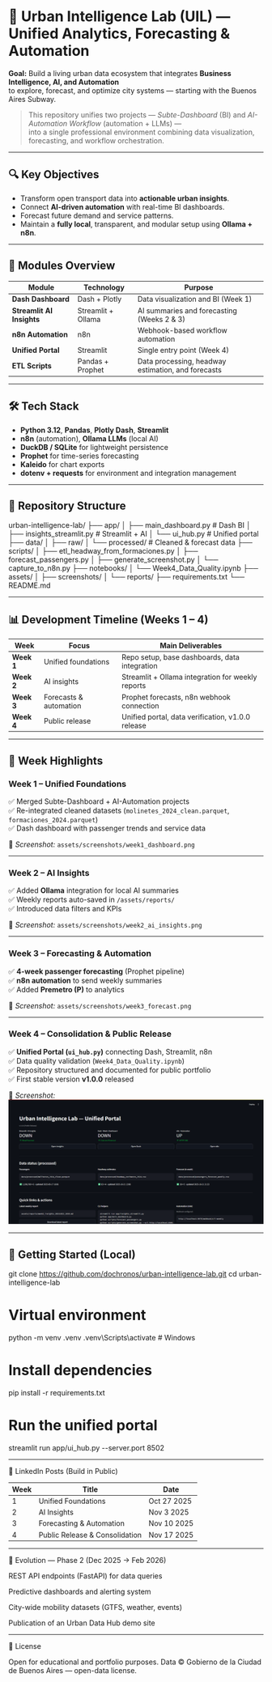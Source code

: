 # 🧠 Urban Intelligence Lab (UIL) — Unified Analytics, Forecasting & Automation

**Goal:** Build a living urban data ecosystem that integrates **Business Intelligence, AI, and Automation**  
to explore, forecast, and optimize city systems — starting with the Buenos Aires Subway.

> This repository unifies two projects — *Subte-Dashboard* (BI) and *AI-Automation Workflow* (automation + LLMs) —  
> into a single professional environment combining data visualization, forecasting, and workflow orchestration.

---

## 🔍 Key Objectives
- Transform open transport data into **actionable urban insights**.
- Connect **AI-driven automation** with real-time BI dashboards.
- Forecast future demand and service patterns.
- Maintain a **fully local**, transparent, and modular setup using **Ollama + n8n**.

---

## 🧩 Modules Overview
| Module | Technology | Purpose |
|---------|-------------|----------|
| **Dash Dashboard** | Dash + Plotly | Data visualization and BI (Week 1) |
| **Streamlit AI Insights** | Streamlit + Ollama | AI summaries and forecasting (Weeks 2 & 3) |
| **n8n Automation** | n8n | Webhook-based workflow automation |
| **Unified Portal** | Streamlit | Single entry point (Week 4) |
| **ETL Scripts** | Pandas + Prophet | Data processing, headway estimation, and forecasts |

---

## 🛠️ Tech Stack
- **Python 3.12**, **Pandas**, **Plotly Dash**, **Streamlit**
- **n8n** (automation), **Ollama LLMs** (local AI)
- **DuckDB / SQLite** for lightweight persistence
- **Prophet** for time-series forecasting
- **Kaleido** for chart exports
- **dotenv + requests** for environment and integration management

---

## 📂 Repository Structure
urban-intelligence-lab/
├── app/
│ ├── main_dashboard.py # Dash BI
│ ├── insights_streamlit.py # Streamlit + AI
│ └── ui_hub.py # Unified portal
├── data/
│ ├── raw/
│ └── processed/ # Cleaned & forecast data
├── scripts/
│ ├── etl_headway_from_formaciones.py
│ ├── forecast_passengers.py
│ ├── generate_screenshot.py
│ └── capture_to_n8n.py
├── notebooks/
│ └── Week4_Data_Quality.ipynb
├── assets/
│ ├── screenshots/
│ └── reports/
├── requirements.txt
└── README.md

---

## 📊 Development Timeline (Weeks 1 – 4)

| Week | Focus | Main Deliverables |
|------|--------|------------------|
| **Week 1** | Unified foundations | Repo setup, base dashboards, data integration |
| **Week 2** | AI insights | Streamlit + Ollama integration for weekly reports |
| **Week 3** | Forecasts & automation | Prophet forecasts, n8n webhook connection |
| **Week 4** | Public release | Unified portal, data verification, v1.0.0 release |

---

## 🧭 Week Highlights

### Week 1 – Unified Foundations
✅ Merged Subte-Dashboard + AI-Automation projects  
✅ Re-integrated cleaned datasets (`molinetes_2024_clean.parquet`, `formaciones_2024.parquet`)  
✅ Dash dashboard with passenger trends and service data  

📸 *Screenshot:* `assets/screenshots/week1_dashboard.png`

---

### Week 2 – AI Insights
✅ Added **Ollama** integration for local AI summaries  
✅ Weekly reports auto-saved in `/assets/reports/`  
✅ Introduced data filters and KPIs  

📸 *Screenshot:* `assets/screenshots/week2_ai_insights.png`

---

### Week 3 – Forecasting & Automation
✅ **4-week passenger forecasting** (Prophet pipeline)  
✅ **n8n automation** to send weekly summaries  
✅ Added **Premetro (P)** to analytics  

📸 *Screenshot:* `assets/screenshots/week3_forecast.png`

---

### Week 4 – Consolidation & Public Release
✅ **Unified Portal (`ui_hub.py`)** connecting Dash, Streamlit, n8n  
✅ Data quality validation (`Week4_Data_Quality.ipynb`)  
✅ Repository structured and documented for public portfolio  
✅ First stable version **v1.0.0** released  

📸 *Screenshot:*  
![Week 4 Launch](assets/screenshots/week4_launch.png)  

---

## 🧪 Getting Started (Local)

git clone https://github.com/dochronos/urban-intelligence-lab.git
cd urban-intelligence-lab

# Virtual environment
python -m venv .venv
.venv\Scripts\activate  # Windows

# Install dependencies
pip install -r requirements.txt

# Run the unified portal
streamlit run app/ui_hub.py --server.port 8502

---

🔗 LinkedIn Posts (Build in Public)

| Week | Title                          | Date        |
| ---- | ------------------------------ | ----------- |
| 1    | Unified Foundations            | Oct 27 2025 |
| 2    | AI Insights                    | Nov 3 2025  |
| 3    | Forecasting & Automation       | Nov 10 2025 |
| 4    | Public Release & Consolidation | Nov 17 2025 |

---

🧩 Evolution — Phase 2 (Dec 2025 → Feb 2026)

REST API endpoints (FastAPI) for data queries

Predictive dashboards and alerting system

City-wide mobility datasets (GTFS, weather, events)

Publication of an Urban Data Hub demo site

---

📜 License

Open for educational and portfolio purposes.
Data © Gobierno de la Ciudad de Buenos Aires — open-data license.